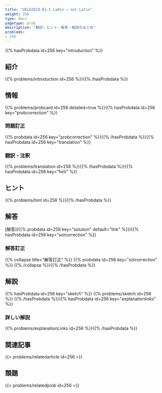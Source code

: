 ```yaml
---
title: "UKLO2019-R1-1 Ladin – not Latin"
weight: 256
type: docs
pagetype: prob
description: "翻訳・ヒント・解答・解説のまとめ"
problems: 
- 256
---
```


{{% hasProbdata id=256 key="introduction" %}}

## 紹介

{{% problems/introduction id=256 %}}{{% /hasProbdata %}}

## 情報

{{% problems/probcard id=256 detailed=true %}}{{% hasProbdata id=256 key="probcorrection" %}}

### 問題訂正

{{% probdata id=256 key="probcorrection" %}}{{% /hasProbdata %}}{{% hasProbdata id=256 key="translation" %}}

### 翻訳・注釈

{{% problems/translation id=256 %}}{{% /hasProbdata %}}{{% hasProbdata id=256 key="hint" %}}

## ヒント

{{% problems/hint id=256 %}}{{% /hasProbdata %}}

## 解答

[解答]({{% probdata id=256 key="solution" default="link" %}}){{% hasProbdata id=256 key="solcorrection" %}}

### 解答訂正

{{% collapse title="解答訂正" %}}
{{% probdata id=256 key="solcorrection" %}}
{{% /collapse %}}{{% /hasProbdata %}}

## 解説

{{% hasProbdata id=256 key="sketch" %}}
{{% problems/sketch id=256 %}}
{{% /hasProbdata %}}{{% hasProbdata id=256 key="explanationlinks" %}}

### 詳しい解説

{{% problems/explanationLinks id=256 %}}{{% /hasProbdata %}}

## 関連記事

{{< problems/relatedarticle id=256 >}}

## 類題

{{< problems/relatedprob id=256 >}}
